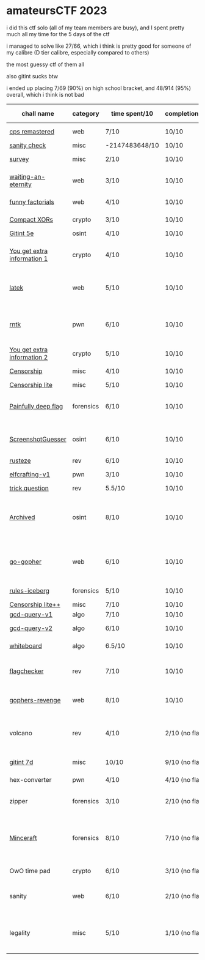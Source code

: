 # amateursCTF 2023

i did this ctf solo (all of my team members are busy), and I spent pretty much all my time for the 5 days of the ctf

i managed to solve like 27/66, which i think is pretty good for someone of my calibre (D tier calibre, especially compared to others)

the most guessy ctf of them all

also gitint sucks btw

i ended up placing 7/69 (90%) on high school bracket, and 48/914 (95%) overall, which i think is not bad

| chall name                  | category  | time spent/10  | completion/10  | personal comments                                     |
|-----------------------------|-----------|----------------|----------------|-------------------------------------------------------|
| [cps remastered](https://github.com/quasar098/ctf-writeups/tree/main/amateursctf-2023/cps-remastered)              | web       | 7/10           | 10/10          | php sucks so much                                     |
| [sanity check](https://github.com/quasar098/ctf-writeups/tree/main/amateursctf-2023/discord-rules-sanity-check)                | misc      | -2147483648/10 | 10/10          | discord                                               |
| [survey](https://github.com/quasar098/ctf-writeups/tree/main/amateursctf-2023/survey)                      | misc      | 2/10           | 10/10          | too guessy challs                                     |
| [waiting-an-eternity](https://github.com/quasar098/ctf-writeups/tree/main/amateursctf-2023/waiting-an-eternity)         | web       | 3/10           | 10/10          | 710 septillion years                                  |
| [funny factorials](https://github.com/quasar098/ctf-writeups/tree/main/amateursctf-2023/funny-factorials)            | web       | 4/10           | 10/10          | recursion ftw                                         |
| [Compact XORs](https://github.com/quasar098/ctf-writeups/tree/main/amateursctf-2023/compact-xors)                | crypto    | 3/10           | 10/10          | compact for sure                                      |
| [Gitint 5e](https://github.com/quasar098/ctf-writeups/tree/main/amateursctf-2023/gitint-5e)                   | osint     | 4/10           | 10/10          | ehh                                                   |
| [You get extra information 1](https://github.com/quasar098/ctf-writeups/tree/main/amateursctf-2023/you-get-extra-information-1) | crypto    | 4/10           | 10/10          | exact same as ictf RSAddition chall i made            |
| [latek](https://github.com/quasar098/ctf-writeups/tree/main/amateursctf-2023/latek)                       | web       | 5/10           | 10/10          | latex rolls off the tongue better                     |
| [rntk](https://github.com/quasar098/ctf-writeups/tree/main/amateursctf-2023/rntk)                        | pwn       | 6/10           | 10/10          | my second ever pwn chall (first was ret2libc)         |
| [You get extra information 2](https://github.com/quasar098/ctf-writeups/tree/main/amateursctf-2023/you-get-extra-information-2) | crypto    | 5/10           | 10/10          | z3 op                                                 |
| [Censorship](https://github.com/quasar098/ctf-writeups/tree/main/amateursctf-2023/censorship)                  | misc      | 4/10           | 10/10          | mental (pyjail)lness                                  |
| [Censorship lite](https://github.com/quasar098/ctf-writeups/tree/main/amateursctf-2023/censorship-lite)             | misc      | 5/10           | 10/10          | good                                                  |
| [Painfully deep flag](https://github.com/quasar098/ctf-writeups/tree/main/amateursctf-2023/painfully-deep-flag)         | forensics | 6/10           | 10/10          | i hate forensics, too guessy for sure                 |
| [ScreenshotGuesser](https://github.com/quasar098/ctf-writeups/tree/main/amateursctf-2023/screenshotguesser)           | osint     | 6/10           | 10/10          | would be a pain if i didnt know about wigle           |
| [rusteze](https://github.com/quasar098/ctf-writeups/tree/main/amateursctf-2023/rusteze)                     | rev       | 6/10           | 10/10          | binja op                                              |
| [elfcrafting-v1](https://github.com/quasar098/ctf-writeups/tree/main/amateursctf-2023/elfcrafting-v1)              | pwn       | 3/10           | 10/10          | easiest pwn chall ever                                |
| [trick question](https://github.com/quasar098/ctf-writeups/tree/main/amateursctf-2023/trick-question)              | rev       | 5.5/10         | 10/10          | good chall!                                           |
| [Archived](https://github.com/quasar098/ctf-writeups/tree/main/amateursctf-2023/archived)                    | osint     | 8/10           | 10/10          | stalked all of the admins social medias, githubs, etc |
| [go-gopher](https://github.com/quasar098/ctf-writeups/tree/main/amateursctf-2023/go-gopher)                   | web       | 6/10           | 10/10          | you needed to buy a domain for this one (wtf!?)       |
| [rules-iceberg](https://github.com/quasar098/ctf-writeups/tree/main/amateursctf-2023/rules-iceberg)               | forensics | 5/10           | 10/10          | lsb stego is ok                                       |
| [Censorship lite++](https://github.com/quasar098/ctf-writeups/tree/main/amateursctf-2023/censorship-lite++)           | misc      | 7/10           | 10/10          | fun pyjail                                            |
| [gcd-query-v1](https://github.com/quasar098/ctf-writeups/tree/main/amateursctf-2023/gcd-query-v1)                | algo      | 7/10           | 10/10          | hard                                                  |
| [gcd-query-v2](https://github.com/quasar098/ctf-writeups/tree/main/amateursctf-2023/gcd-query-v2)                | algo      | 6/10           | 10/10          | easier than v1                                        |
| [whiteboard](https://github.com/quasar098/ctf-writeups/tree/main/amateursctf-2023/whiteboard)                  | algo      | 6.5/10         | 10/10          | z3 op once more                                       |
| [flagchecker](https://github.com/quasar098/ctf-writeups/tree/main/amateursctf-2023/flagchecker)                 | rev       | 7/10           | 10/10          | best chall by far, scratch very good                  |
| [gophers-revenge](https://github.com/quasar098/ctf-writeups/tree/main/amateursctf-2023/gophers-revenge)             | web       | 8/10           | 10/10          | url encoding is a real pain                           |
| volcano                     | rev       | 4/10           | 2/10 (no flag) | no clue how to multiple numbers, still learning       |
| [gitint 7d](https://github.com/quasar098/ctf-writeups/tree/main/amateursctf-2023/gitint-7d)                   | misc      | 10/10          | 9/10 (no flag) | worst chall by far                                    |
| hex-converter               | pwn       | 4/10           | 4/10 (no flag) | no clue what to do                                    |
| zipper                      | forensics | 3/10           | 2/10 (no flag) | only got the "red herring XD" :(                      |
| [Minceraft](https://github.com/quasar098/ctf-writeups/tree/main/amateursctf-2023/minceraft)                   | forensics | 8/10           | 7/10 (no flag) | all 3 of my methods failed, but worked for others??? wtf!!! |
| OwO time pad                | crypto    | 6/10           | 3/10 (no flag) | eyes are weak                                         |
| sanity                      | web       | 6/10           | 2/10 (no flag) | never heard of dom clobbering before                  |
| legality                    | misc      | 5/10           | 1/10 (no flag) | sent in an email, got no reply ????????? huh ???      |
